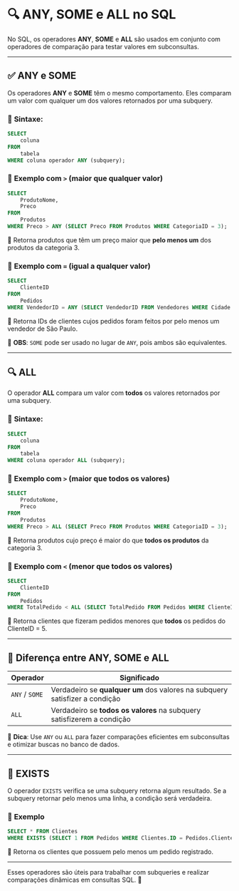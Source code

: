 # 🔍 ANY, SOME e ALL no SQL

No SQL, os operadores **ANY**, **SOME** e **ALL** são usados em conjunto com operadores de comparação para testar valores em subconsultas.

---

## ✅ **ANY e SOME**

Os operadores **ANY** e **SOME** têm o mesmo comportamento. Eles comparam um valor com qualquer um dos valores retornados por uma subquery.

### 📌 **Sintaxe**:
```sql
SELECT 
    coluna 
FROM 
    tabela
WHERE coluna operador ANY (subquery);
```

### 🔹 **Exemplo com `>` (maior que qualquer valor)**
```sql
SELECT 
    ProdutoNome, 
    Preco 
FROM 
    Produtos
WHERE Preco > ANY (SELECT Preco FROM Produtos WHERE CategoriaID = 3);
```
🔹 Retorna produtos que têm um preço maior que **pelo menos um** dos produtos da categoria 3.

### 🔹 **Exemplo com `=` (igual a qualquer valor)**
```sql
SELECT 
    ClienteID 
FROM 
    Pedidos
WHERE VendedorID = ANY (SELECT VendedorID FROM Vendedores WHERE Cidade = 'São Paulo');
```
🔹 Retorna IDs de clientes cujos pedidos foram feitos por pelo menos um vendedor de São Paulo.

📌 **OBS**: `SOME` pode ser usado no lugar de `ANY`, pois ambos são equivalentes.

---

## 🔍 **ALL**

O operador **ALL** compara um valor com **todos** os valores retornados por uma subquery.

### 📌 **Sintaxe**:
```sql
SELECT 
    coluna 
FROM 
    tabela
WHERE coluna operador ALL (subquery);
```

### 🔹 **Exemplo com `>` (maior que todos os valores)**
```sql
SELECT 
    ProdutoNome, 
    Preco 
FROM 
    Produtos
WHERE Preco > ALL (SELECT Preco FROM Produtos WHERE CategoriaID = 3);
```
🔹 Retorna produtos cujo preço é maior do que **todos os produtos** da categoria 3.

### 🔹 **Exemplo com `<` (menor que todos os valores)**
```sql
SELECT 
    ClienteID 
FROM 
    Pedidos
WHERE TotalPedido < ALL (SELECT TotalPedido FROM Pedidos WHERE ClienteID = 5);
```
🔹 Retorna clientes que fizeram pedidos menores que **todos** os pedidos do ClienteID = 5.

---

## 🎯 **Diferença entre ANY, SOME e ALL**
| Operador | Significado |
|----------|------------|
| `ANY` / `SOME` | Verdadeiro se **qualquer um** dos valores na subquery satisfizer a condição |
| `ALL` | Verdadeiro se **todos os valores** na subquery satisfizerem a condição |

📌 **Dica**: Use `ANY` ou `ALL` para fazer comparações eficientes em subconsultas e otimizar buscas no banco de dados.

---

## 📌 **EXISTS**

O operador `EXISTS` verifica se uma subquery retorna algum resultado. Se a subquery retornar pelo menos uma linha, a condição será verdadeira.

### 📌 **Exemplo**
```sql
SELECT * FROM Clientes
WHERE EXISTS (SELECT 1 FROM Pedidos WHERE Clientes.ID = Pedidos.ClienteID);
```
🔹 Retorna os clientes que possuem pelo menos um pedido registrado.

---

Esses operadores são úteis para trabalhar com subqueries e realizar comparações dinâmicas em consultas SQL. 🚀


